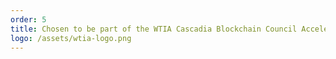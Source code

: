 ```yaml
---
order: 5
title: Chosen to be part of the WTIA Cascadia Blockchain Council Accelerator Program
logo: /assets/wtia-logo.png
---
```

